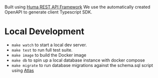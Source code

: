 
Built using [Huma REST API Framework](https://huma.rocks/)
We use the automatically created OpenAPI to generate client Typescript SDK.

# Local Development
- `make watch` to start a local dev server.
- `make test` to run full test suite.
- `make image` to build the Docker image
- `make db` to spin up a local database instance with docker compose
- `make migrate` to run database migrations against the schema.sql script using [Atlas](https://atlasgo.io/docs)
